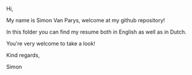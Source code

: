 Hi,

My name is Simon Van Parys, welcome at my github repository!

In this folder you can find my resume both in English as well as in Dutch.

You're very welcome to take a look!

Kind regards,

Simon

<!---
simonVP99/simonVP99 is a ✨ special ✨ repository because its `README.md` (this file) appears on your GitHub profile.
You can click the Preview link to take a look at your changes.
--->
